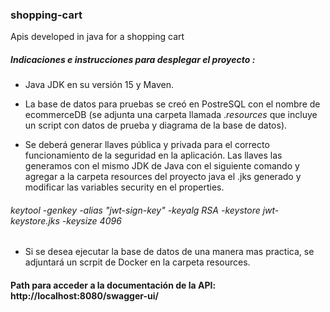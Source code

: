 ### shopping-cart
Apis developed in java for a shopping cart

##### Indicaciones e instrucciones para desplegar el proyecto :
- Java JDK en su versión 15 y Maven.

- La base de datos para pruebas se creó en PostreSQL con el nombre de ecommerceDB (se    adjunta una carpeta llamada .*resources* que incluye un script con datos de prueba y diagrama de la base de datos).

- Se deberá generar llaves pública y privada para el correcto funcionamiento de la seguridad en la aplicación. Las llaves las generamos con el mismo JDK de Java con el siguiente comando y agregar a la carpeta resources del proyecto java el .jks generado y modificar las variables security en el properties.
###### keytool -genkey -alias "jwt-sign-key" -keyalg RSA -keystore jwt-keystore.jks -keysize 4096

- Si se desea ejecutar la base de datos de una manera mas practica, se adjuntará un scrpit de Docker en la carpeta resources.

#### Path para acceder a la documentación de la API:   http://localhost:8080/swagger-ui/

